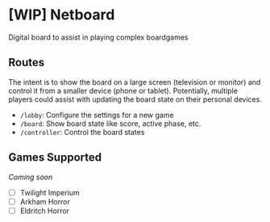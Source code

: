 # [WIP] Netboard

Digital board to assist in playing complex boardgames

## Routes

The intent is to show the board on a large screen (television or monitor) and control it from a smaller device (phone or tablet). Potentially, multiple players could assist with updating the board state on their personal devices.

 - `/lobby`: Configure the settings for a new game
 - `/board`: Show board state like score, active phase, etc. 
 - `/controller`: Control the board states

 ## Games Supported

*Coming soon*

-[ ] Twilight Imperium
-[ ] Arkham Horror
-[ ] Eldritch Horror
